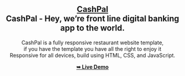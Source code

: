 <div align="center">


  <br />
  <br />

  <h2 align="center">        <div class="logo">
            <a href="#" class="navbar-brand">Cash<span class="home-logo">Pal </span></a>
            <!-- Uncomment below if you prefer to use an image logo -->
            <!-- <a href="index.html"><img src="assets/img/logo.png" alt="" class="img-fluid"></a>-->
        </div>CashPal - Hey, we’re front line digital banking app to the world.</h2>

  CashPal is a fully responsive restaurant  website template, <br>  if you have the template you have all the right to enjoy it <br />Responsive for all devices, build using HTML, CSS, and JavaScript.

  <a href="https://henrykc619.github.io/CashPal/"><strong>➥ Live Demo</strong></a>

</div>
